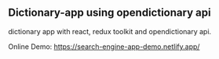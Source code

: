 ## Dictionary-app using opendictionary api
dictionary app with react, redux toolkit and opendictionary api.

Online Demo: https://search-engine-app-demo.netlify.app/
